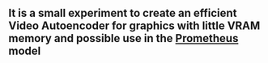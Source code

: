 ## It is a small experiment to create an efficient Video Autoencoder for graphics with little VRAM memory and possible use in the [Prometheus](https://github.com/Rivera-ai/Prometheus) model
